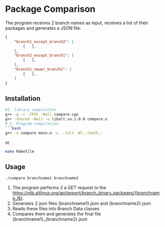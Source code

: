 # Package Comparison

The program receives 2 branch names as input, receives a list of their packages and generates a JSON file:
```json
{
    "branch1_except_branch2": [
        {   },
    ],
    "branch2_except_branch1": [
        {   },
    ],
    "branch1_newer_branch2": [
        {   },
    ]
}
```

## Installation
```bash
#1. library compilation
g++ -g -c -fPIC -Wall compare.cpp
g++ -shared -Wall -o libalt.so.1.0.0 compare.o
# 2. Program compilation
```bash
g++ -o compare main.o -L. -lalt -Wl,-rpath,.
```
or

```bash
make Makefile
```


## Usage

```bash
./compare branchname1 branchname2
```
1. The program performs 2 a GET request to the https://rdb.altlinux.org/api/export/branch_binary_packages/{branchname_N}.
2. Generates 2 json files {branchname1}.json and {branchname2}.json
3. Reads these files into Branch Data classes
4. Compares them and generates the final file {branchname1}_{branchname2}.json
